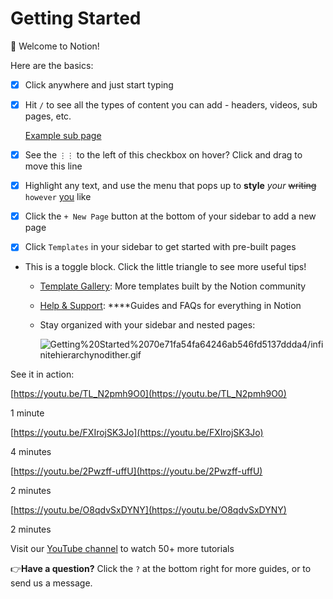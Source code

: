 # Getting Started

👋 Welcome to Notion!

Here are the basics:

- [x]  Click anywhere and just start typing
- [x]  Hit `/` to see all the types of content you can add - headers, videos, sub pages, etc.

    [Example sub page](Getting%20Started%2070e71fa54fa64246ab546fd5137ddda4/Example%20sub%20page%20b817da3778bf4afcaee502490759fd31.md)

- [x]  See the `⋮⋮` to the left of this checkbox on hover? Click and drag to move this line
- [x]  Highlight any text, and use the menu that pops up to **style** *your* ~~writing~~ `however` [you](https://www.notion.so/product) like
- [x]  Click the `+ New Page` button at the bottom of your sidebar to add a new page
- [x]  Click `Templates` in your sidebar to get started with pre-built pages
- This is a toggle block. Click the little triangle to see more useful tips!
    - [Template Gallery](https://www.notion.so/notion/Notion-Template-Gallery-181e961aeb5c4ee6915307c0dfd5156d): More templates built by the Notion community
    - [Help & Support](https://www.notion.so/notion/Help-Support-e040febf70a94950b8620e6f00005004): ****Guides and FAQs for everything in Notion
    - Stay organized with your sidebar and nested pages:

        ![Getting%20Started%2070e71fa54fa64246ab546fd5137ddda4/infinitehierarchynodither.gif](Getting%20Started%2070e71fa54fa64246ab546fd5137ddda4/infinitehierarchynodither.gif)

See it in action:

[https://youtu.be/TL_N2pmh9O0](https://youtu.be/TL_N2pmh9O0)

1 minute

[https://youtu.be/FXIrojSK3Jo](https://youtu.be/FXIrojSK3Jo)

4 minutes

[https://youtu.be/2Pwzff-uffU](https://youtu.be/2Pwzff-uffU)

2 minutes

[https://youtu.be/O8qdvSxDYNY](https://youtu.be/O8qdvSxDYNY)

2 minutes

Visit our [YouTube channel](http://youtube.com/c/notion) to watch 50+ more tutorials

👉**Have a question?** Click the `?` at the bottom right for more guides, or to send us a message.